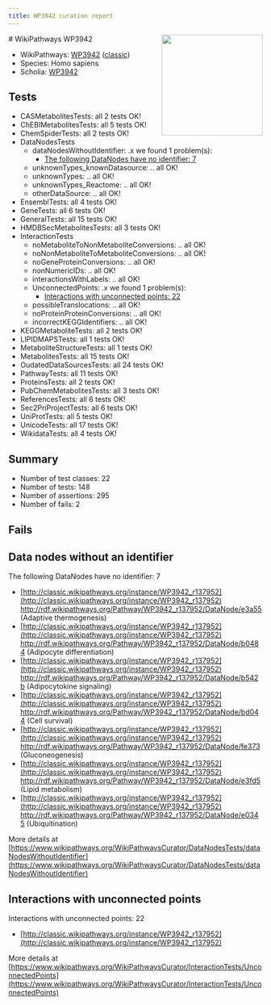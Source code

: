 ```yaml
---
title: WP3942 curation report
---
```


<img style="float: right; width: 200px" src="https://upload.wikimedia.org/wikipedia/commons/thumb/8/83/Wplogo_with_text_500.png/640px-Wplogo_with_text_500.png" />
# WikiPathways WP3942

* WikiPathways: [WP3942](https://wikipathways.org/pathways/WP3942) ([classic](https://classic.wikipathways.org/instance/WP3942))
* Species: Homo sapiens
* Scholia: [WP3942](https://scholia.toolforge.org/wikipathways/WP3942)
## Tests
* CASMetabolitesTests: all 2 tests OK!
* ChEBIMetabolitesTests: all 5 tests OK!
* ChemSpiderTests: all 2 tests OK!
* DataNodesTests
    * dataNodesWithoutIdentifier: .x we found 1 problem(s):
        * [The following DataNodes have no identifier: 7](#d2d32fa6)
    * unknownTypes_knownDatasource: .. all OK!
    * unknownTypes: .. all OK!
    * unknownTypes_Reactome: .. all OK!
    * otherDataSource: .. all OK!
* EnsemblTests: all 4 tests OK!
* GeneTests: all 6 tests OK!
* GeneralTests: all 15 tests OK!
* HMDBSecMetabolitesTests: all 3 tests OK!
* InteractionTests
    * noMetaboliteToNonMetaboliteConversions: .. all OK!
    * noNonMetaboliteToMetaboliteConversions: .. all OK!
    * noGeneProteinConversions: .. all OK!
    * nonNumericIDs: .. all OK!
    * interactionsWithLabels: .. all OK!
    * UnconnectedPoints: .x we found 1 problem(s):
        * [Interactions with unconnected points: 22](#7f1d4098)
    * possibleTranslocations: .. all OK!
    * noProteinProteinConversions: .. all OK!
    * incorrectKEGGIdentifiers: .. all OK!
* KEGGMetaboliteTests: all 2 tests OK!
* LIPIDMAPSTests: all 1 tests OK!
* MetaboliteStructureTests: all 1 tests OK!
* MetabolitesTests: all 15 tests OK!
* OudatedDataSourcesTests: all 24 tests OK!
* PathwayTests: all 11 tests OK!
* ProteinsTests: all 2 tests OK!
* PubChemMetabolitesTests: all 3 tests OK!
* ReferencesTests: all 6 tests OK!
* Sec2PriProjectTests: all 6 tests OK!
* UniProtTests: all 5 tests OK!
* UnicodeTests: all 17 tests OK!
* WikidataTests: all 4 tests OK!


## Summary

* Number of test classes: 22
* Number of tests: 148
* Number of assertions: 295
* Number of fails: 2

## Fails

<a name="d2d32fa6" />

## Data nodes without an identifier

The following DataNodes have no identifier: 7

* [http://classic.wikipathways.org/instance/WP3942_r137952](http://classic.wikipathways.org/instance/WP3942_r137952) http://rdf.wikipathways.org/Pathway/WP3942_r137952/DataNode/e3a55 (Adaptive thermogenesis)
* [http://classic.wikipathways.org/instance/WP3942_r137952](http://classic.wikipathways.org/instance/WP3942_r137952) http://rdf.wikipathways.org/Pathway/WP3942_r137952/DataNode/b0484 (Adipocyte differentiation)
* [http://classic.wikipathways.org/instance/WP3942_r137952](http://classic.wikipathways.org/instance/WP3942_r137952) http://rdf.wikipathways.org/Pathway/WP3942_r137952/DataNode/b542b (Adipocytokine signaling)
* [http://classic.wikipathways.org/instance/WP3942_r137952](http://classic.wikipathways.org/instance/WP3942_r137952) http://rdf.wikipathways.org/Pathway/WP3942_r137952/DataNode/bd044 (Cell survival)
* [http://classic.wikipathways.org/instance/WP3942_r137952](http://classic.wikipathways.org/instance/WP3942_r137952) http://rdf.wikipathways.org/Pathway/WP3942_r137952/DataNode/fe373 (Gluconeogenesis)
* [http://classic.wikipathways.org/instance/WP3942_r137952](http://classic.wikipathways.org/instance/WP3942_r137952) http://rdf.wikipathways.org/Pathway/WP3942_r137952/DataNode/e3fd5 (Lipid metabolism)
* [http://classic.wikipathways.org/instance/WP3942_r137952](http://classic.wikipathways.org/instance/WP3942_r137952) http://rdf.wikipathways.org/Pathway/WP3942_r137952/DataNode/e0345 (Ubiquitination)


More details at [https://www.wikipathways.org/WikiPathwaysCurator/DataNodesTests/dataNodesWithoutIdentifier](https://www.wikipathways.org/WikiPathwaysCurator/DataNodesTests/dataNodesWithoutIdentifier)

<a name="7f1d4098" />

## Interactions with unconnected points

Interactions with unconnected points: 22

* [http://classic.wikipathways.org/instance/WP3942_r137952](http://classic.wikipathways.org/instance/WP3942_r137952)


More details at [https://www.wikipathways.org/WikiPathwaysCurator/InteractionTests/UnconnectedPoints](https://www.wikipathways.org/WikiPathwaysCurator/InteractionTests/UnconnectedPoints)

